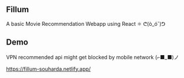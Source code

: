 
## Fillum

A basic Movie Recommendation Webapp using React ⚛️  ᕦ(ò_óˇ)ᕤ


## Demo

VPN recommended api might get blocked by mobile network (⌐■_■)ノ

https://fillum-souharda.netlify.app/


